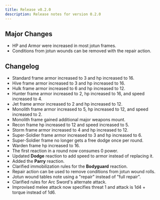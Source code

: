 ```yaml
---
title: Release v0.2.0
description: Release notes for version 0.2.0
---
```


## Major Changes

- HP and Armor were increased in most jotun frames.
- Conditions from jotun wounds can be removed with the repair action.

## Changelog

- Standard frame armor increased to 3 and hp increased to 16.
- Hive frame armor increased to 3 and hp increased to 16.
- Hulk frame armor increased to 6 and hp increased to 12.
- Hunter frame armor increased to 2, hp increased to 16, and speed increased to 4.
- Jet frame armor increased to 2 and hp increased to 12.
- Monolith frame armor increased to 5, hp increased to 12, and speed increased to 2.
- Monolith frame gained additional major weapons mount.
- Recon frame hp increased to 12 and speed increased to 5.
- Storm frame armor increased to 4 and hp increased to 12.
- Super-Soldier frame armor increased to 3 and hp increased to 6.
- Super-Soldier frame no longer gets a free dodge once per round.
- Warden frame hp increased to 16.
- The first reaction in a round now consumes 0 power.
- Updated **Dodge** reaction to add speed to armor instead of replacing it.
- Added the **Parry** reaction.
- Clarified immobilization rules for the **Bodyguard** reaction.
- Repair action can be used to remove conditions from jotun wound rolls.
- Jotun wound tables note using a "repair" instead of "full repair".
- Clarified rules for Arc Sword's alternate attack.
- Improvised melee attack now specifies threat 1 and attack is 1d4 + torque instead of 1d6.
